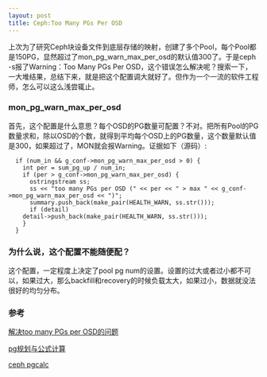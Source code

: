 ```yaml
---
layout: post
title: Ceph:Too Many PGs Per OSD
---
```

上次为了研究Ceph块设备文件到底层存储的映射，创建了多个Pool，每个Pool都是150PG，显然超过了mon_pg_warn_max_per_osd的默认值300了。于是ceph -s报了Warning：Too Many PGs Per OSD，这个错误怎么解决呢？搜索一下，一大堆结果，总结下来，就是把这个配置调大就好了。但作为一个一流的软件工程师，怎么可以这么浅尝辄止。

### mon_pg_warn_max_per_osd
首先，这个配置是什么意思？每个OSD的PG数量可配置？不对。把所有Pool的PG数量求和，除以OSD的个数，就得到平均每个OSD上的PG数量，这个数量默认值是300，如果超过了，MON就会报Warning。证据如下（源码）:
```
  if (num_in && g_conf->mon_pg_warn_max_per_osd > 0) {
    int per = sum_pg_up / num_in;
    if (per > g_conf->mon_pg_warn_max_per_osd) {
      ostringstream ss;
      ss << "too many PGs per OSD (" << per << " > max " << g_conf->mon_pg_warn_max_per_osd << ")";
      summary.push_back(make_pair(HEALTH_WARN, ss.str()));
      if (detail)
    detail->push_back(make_pair(HEALTH_WARN, ss.str()));
    }
  }
```

### 为什么说，这个配置不能随便配？
这个配置，一定程度上决定了pool pg num的设置。设置的过大或者过小都不可以，如果过大，那么backfill和recovery的时候负载太大，如果过小，数据就没法很好的均匀分布。

### 参考
[解决too many PGs per OSD的问题 ](http://blog.csdn.net/scaleqiao/article/details/50804425)

[pg规划与公式计算](http://my.oschina.net/diluga/blog/528618)

[ceph pgcalc](http://ceph.com/pgcalc/)
